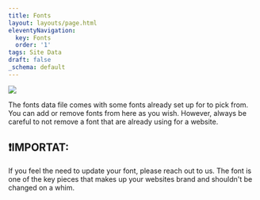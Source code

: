 ```yaml
---
title: Fonts
layout: layouts/page.html
eleventyNavigation:
  key: Fonts
  order: '1'
tags: Site Data
draft: false
_schema: default
---
```

![](/assets/images/uploads/image-37.png)

The fonts data file comes with some fonts already set up for to pick from. You can add or remove fonts from here as you wish. However, always be careful to not remove a font that are already using for a website.

## ❗**IMPORTAT:**

If you feel the need to update your font, please reach out to us. The font is one of the key pieces that makes up your websites brand and shouldn't be changed on a whim.

&nbsp;